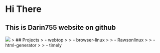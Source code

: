 # Hi There
## This is Darin755 website on github
<img src="https://lh3.googleusercontent.com/rtbBfhFGsMwfr-4IkkHD5zbyez4lQbA2QbjICU6nOV9rTOoVWbRmN0JoCnLmiXBTyWudOpzoGPuYeESlFMTkafC9Gy56tOBY0GI72MZWzvzmKqP5Fr6igfDxZPrTJptAAyW579kVMD8DoZT48uCAgKDAarQPVIVkMx_6amGJa-C0wubPwPdefUwE7QX11tPOOKpkt9ke_8ZNT-OLFkMs8Q4OolGtGnRtU_94aVGQccEfb5ZR_X-_T605HnubLDuTVeuo1GGC2zsWwkxUEU8UkKZ29JVMiUt2pgaAsCNeUMhyD7QqG06iIjXlJKHc_tor7b_lN-kBpyBFjVQZ6l_JLqDpcKa_1vWVV7j5mSl1p9iIhd81Bjj8SwFTfU50ccLC7ISEn9WeUZWen5MkGgqZDYuIsiJdryI5h6aSBHrbD1yHTG3sbeiy-5NdRRznAL1qYCTbyLfHY_XoN6iXBcUiEdpRgRgQza_vh5rXXjD-PJdFshUKMdQUBgPw6snveW7hTj07LF7Y-M3mBKC3hh6dJiSk91URs36R_YrZj8CPovAyZ1ZxyvPaVHB35_lxE6voiCT-52nWCNp6H4qAmnH92EIeCRCCwamOJ2GDXdEityGKh-ObIvgfqrg-gsQHu6ZxAeVr1GZQ2rTQWn8bEP_4Eh210vEYnOpQxw02_n9zO20lL0krTKi6eGnPk2fgUzV9VyvqPROOFrUd4zfJlkNHYXQ=w952-h714-no?authuser=0">
> ## Projects
> - webtop
> 
> - browser-linux
> 
> - Rawsonlinux
> 
> - html-generator
> 
> - timely
